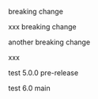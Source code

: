breaking change

xxx
breaking change

another breaking change


xxx

test 5.0.0 pre-release

test 6.0 main